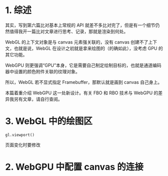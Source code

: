 # 1. 综述

其实，写到第六篇比对基本上常规的 API 就差不多比对完了，但是有一个细节仍然值得我开一篇比对文章进行思考、记录，那就是渲染到何处。

WebGL 的上下文对象是与 canvas 元素强关联的，没有 canvas 创建不了上下文，也就是说，WebGL 在设计之初就是拿来绘图的（的确如此），没考虑 GPU 的其它功能。

WebGPU 则更强调“GPU”本身，它是需要自己制定绘制目标的，也就是通道编码器中设置的颜色附件关联的纹理对象。

所以，WebGL 若不显式指定 Framebuffer，那默认就是画到 canvas 自己身上。

本篇着重介绍 WebGPU 这一处新设计。有关 FBO 和 RBO 技术与 WebGPU 的差异我另有文章，请自行查阅。



# 3. WebGL 中的绘图区

`gl.viewport()`

页面变化时要修改



# 2. WebGPU 中配置 canvas 的连接



